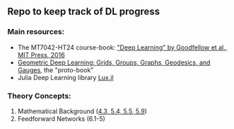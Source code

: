 ## Repo to keep track of DL progress

### Main resources:
- The MT7042-HT24 course-book: ["Deep Learning" by Goodfellow et al., MIT Press, 2016](https://www.deeplearningbook.org/)
- [Geometric Deep Learning: Grids, Groups, Graphs, Geodesics, and Gauges](https://geometricdeeplearning.com/), the "proto-book"
- Julia Deep Learning library [Lux.jl](https://lux.csail.mit.edu/stable/)

### Theory Concepts:
1. Mathematical Background ([4.3, 5.4, 5.5, 5.9](https://github.com/dgsob/Deep-Learning-RSS/tree/main/theory/mathematical_background))
2. Feedforward Networks (6.1-5)